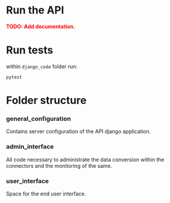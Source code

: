 # Run the API

<span style="color:red;font-weight:bold">TODO: Add documentation.</span>

# Run tests

within `django_code` folder run:

```
pytest
```



# Folder structure

### general_configuration

Contains server configuration of the API django application.

### admin_interface

All code necessary to administrate the data conversion within the connectors and the monitoring of the same.

### user_interface

Space for the end user interface.